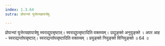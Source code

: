 ```yaml
---
index: 1.3.64
sutra: प्रोपाभ्यां युजेरयज्ञपात्रेषु

---
```

 प्रोपाभ्यां युजेरयज्ञापात्रेषु स्वराद्युपसृष्टात्। स्वराद्युपसृष्टादिति वक्तव्यम्। उद्युङ्क्ते अनुयुङ्क्ते । अपर आह  -  स्वराद्यन्तोपसृष्टात्। स्वराद्यन्तोपसृष्टादिति वक्तव्यम् । प्रयुङ्क्ते नियुङ्क्ते विनियुङ्क्ते ॥ 64 ॥ 